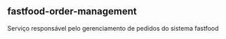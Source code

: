 ## fastfood-order-management

Serviço responsável pelo gerenciamento de pedidos do sistema fastfood
